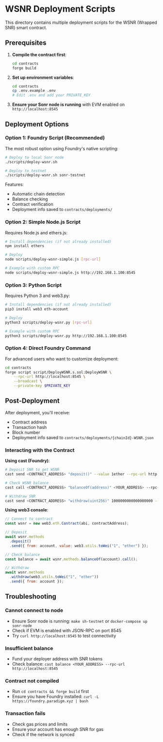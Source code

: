# WSNR Deployment Scripts

This directory contains multiple deployment scripts for the WSNR (Wrapped SNR) smart contract.

## Prerequisites

1. **Compile the contract first**:

   ```bash
   cd contracts
   forge build
   ```

2. **Set up environment variables**:

   ```bash
   cd contracts
   cp .env.example .env
   # Edit .env and add your PRIVATE_KEY
   ```

3. **Ensure your Sonr node is running** with EVM enabled on `http://localhost:8545`

## Deployment Options

### Option 1: Foundry Script (Recommended)

The most robust option using Foundry's native scripting:

```bash
# Deploy to local Sonr node
./scripts/deploy-wsnr.sh

# Deploy to testnet
./scripts/deploy-wsnr.sh sonr-testnet
```

Features:

- Automatic chain detection
- Balance checking
- Contract verification
- Deployment info saved to `contracts/deployments/`

### Option 2: Simple Node.js Script

Requires Node.js and ethers.js:

```bash
# Install dependencies (if not already installed)
npm install ethers

# Deploy
node scripts/deploy-wsnr-simple.js [rpc-url]

# Example with custom RPC
node scripts/deploy-wsnr-simple.js http://192.168.1.100:8545
```

### Option 3: Python Script

Requires Python 3 and web3.py:

```bash
# Install dependencies (if not already installed)
pip3 install web3 eth-account

# Deploy
python3 scripts/deploy-wsnr.py [rpc-url]

# Example with custom RPC
python3 scripts/deploy-wsnr.py http://192.168.1.100:8545
```

### Option 4: Direct Foundry Command

For advanced users who want to customize deployment:

```bash
cd contracts
forge script script/DeployWSNR.s.sol:DeployWSNR \
    --rpc-url http://localhost:8545 \
    --broadcast \
    --private-key $PRIVATE_KEY
```

## Post-Deployment

After deployment, you'll receive:

- Contract address
- Transaction hash
- Block number
- Deployment info saved to `contracts/deployments/{chainId}-WSNR.json`

### Interacting with the Contract

**Using cast (Foundry)**:

```bash
# Deposit SNR to get WSNR
cast send <CONTRACT_ADDRESS> "deposit()" --value 1ether --rpc-url http://localhost:8545 --private-key $PRIVATE_KEY

# Check WSNR balance
cast call <CONTRACT_ADDRESS> "balanceOf(address)" <YOUR_ADDRESS> --rpc-url http://localhost:8545

# Withdraw SNR
cast send <CONTRACT_ADDRESS> "withdraw(uint256)" 1000000000000000000 --rpc-url http://localhost:8545 --private-key $PRIVATE_KEY
```

**Using web3 console**:

```javascript
// Connect to contract
const wsnr = new web3.eth.Contract(abi, contractAddress);

// Deposit
await wsnr.methods
  .deposit()
  .send({ from: account, value: web3.utils.toWei("1", "ether") });

// Check balance
const balance = await wsnr.methods.balanceOf(account).call();

// Withdraw
await wsnr.methods
  .withdraw(web3.utils.toWei("1", "ether"))
  .send({ from: account });
```

## Troubleshooting

### Cannot connect to node

- Ensure Sonr node is running: `make sh-testnet` or `docker-compose up sonr-node`
- Check if EVM is enabled with JSON-RPC on port 8545
- Try `curl http://localhost:8545` to test connectivity

### Insufficient balance

- Fund your deployer address with SNR tokens
- Check balance: `cast balance <YOUR_ADDRESS> --rpc-url http://localhost:8545`

### Contract not compiled

- Run `cd contracts && forge build` first
- Ensure you have Foundry installed: `curl -L https://foundry.paradigm.xyz | bash`

### Transaction fails

- Check gas prices and limits
- Ensure your account has enough SNR for gas
- Check if the network is synced
